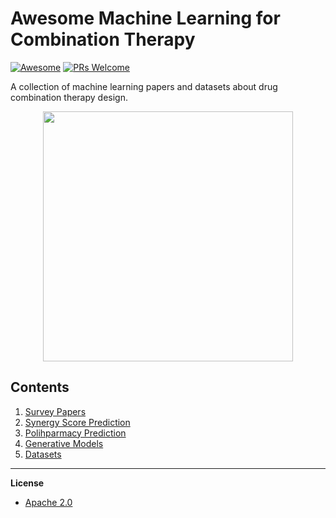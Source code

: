# Awesome Machine Learning for Combination Therapy
[![Awesome](https://cdn.rawgit.com/sindresorhus/awesome/d7305f38d29fed78fa85652e3a63e154dd8e8829/media/badge.svg)](https://github.com/sindresorhus/awesome)
[![PRs Welcome](https://img.shields.io/badge/PRs-welcome-brightgreen.svg?style=flat-square)](http://makeapullrequest.com)

A collection of machine learning papers and datasets about drug combination therapy design.

<p align="center">
  <img width="400" src="https://www.nridigital.com/wp-content/uploads/2018/10/pill.jpg">
</p>

## Contents  

1. [Survey Papers](chapers/survey.md)  
2. [Synergy Score Prediction]()  
3. [Polihparmacy Prediction]()
4. [Generative Models]()
5. [Datasets]()  

--------------------------------------------------------------------------------

**License**

- [Apache 2.0](https://github.com/AstraZeneca/awesome-machine-learning-for-combination-therapy/blob/master/LICENSE)
